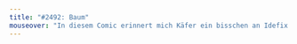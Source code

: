 ```yaml
---
title: "#2492: Baum"
mouseover: "In diesem Comic erinnert mich Käfer ein bisschen an Idefix. Hihi."
---
```


